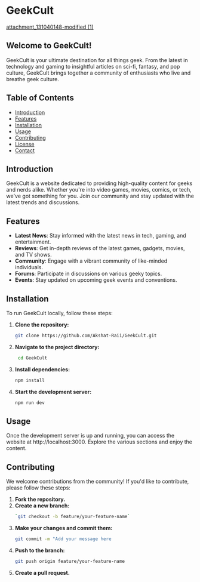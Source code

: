 # GeekCult

[attachment_131040148-modified (1)](https://github.com/user-attachments/assets/10cd352b-1449-4a30-b303-bc559c27a563)


## Welcome to GeekCult!

GeekCult is your ultimate destination for all things geek. From the latest in technology and gaming to insightful articles on sci-fi, fantasy, and pop culture, GeekCult brings together a community of enthusiasts who live and breathe geek culture.

## Table of Contents

- [Introduction](#introduction)
- [Features](#features)
- [Installation](#installation)
- [Usage](#usage)
- [Contributing](#contributing)
- [License](#license)
- [Contact](#contact)

## Introduction

GeekCult is a website dedicated to providing high-quality content for geeks and nerds alike. Whether you're into video games, movies, comics, or tech, we've got something for you. Join our community and stay updated with the latest trends and discussions.

## Features

- **Latest News**: Stay informed with the latest news in tech, gaming, and entertainment.
- **Reviews**: Get in-depth reviews of the latest games, gadgets, movies, and TV shows.
- **Community**: Engage with a vibrant community of like-minded individuals.
- **Forums**: Participate in discussions on various geeky topics.
- **Events**: Stay updated on upcoming geek events and conventions.

## Installation

To run GeekCult locally, follow these steps:

1. **Clone the repository:**
   ```bash
   git clone https://github.com/Akshat-Raii/GeekCult.git
2. **Navigate to the project directory:**
   ```bash
    cd GeekCult
    ```
3. **Install dependencies:**
   ```bash
   npm install
4. **Start the development server:**
   ```bash
   npm run dev

## Usage
  Once the development server is up and running, you can access the website at http://localhost:3000. Explore the various sections and enjoy the content.

Contributing
------------

We welcome contributions from the community! If you'd like to contribute, please follow these steps:

1.  **Fork the repository.**
2.  **Create a new branch:**
    ```bash
    `git checkout -b feature/your-feature-name`

3.  **Make your changes and commit them:**
    ```bash
    git commit -m "Add your message here

4.  **Push to the branch:**
    ```bash
    git push origin feature/your-feature-name

5.  **Create a pull request.**



   

